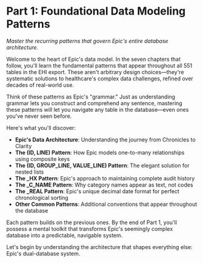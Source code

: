 # Part 1: Foundational Data Modeling Patterns

*Master the recurring patterns that govern Epic's entire database architecture.*

Welcome to the heart of Epic's data model. In the seven chapters that follow, you'll learn the fundamental patterns that appear throughout all 551 tables in the EHI export. These aren't arbitrary design choices—they're systematic solutions to healthcare's complex data challenges, refined over decades of real-world use.

Think of these patterns as Epic's "grammar." Just as understanding grammar lets you construct and comprehend any sentence, mastering these patterns will let you navigate any table in the database—even ones you've never seen before.

Here's what you'll discover:

- **Epic's Data Architecture**: Understanding the journey from Chronicles to Clarity
- **The (ID, LINE) Pattern**: How Epic models one-to-many relationships using composite keys
- **The (ID, GROUP_LINE, VALUE_LINE) Pattern**: The elegant solution for nested lists
- **The _HX Pattern**: Epic's approach to maintaining complete audit history
- **The _C_NAME Pattern**: Why category names appear as text, not codes
- **The _REAL Pattern**: Epic's unique decimal date format for perfect chronological sorting
- **Other Common Patterns**: Additional conventions that appear throughout the database

Each pattern builds on the previous ones. By the end of Part 1, you'll possess a mental toolkit that transforms Epic's seemingly complex database into a predictable, navigable system.

Let's begin by understanding the architecture that shapes everything else: Epic's dual-database system.